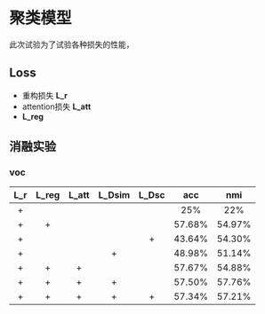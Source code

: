 # 聚类模型
此次试验为了试验各种损失的性能，

## Loss
* 重构损失  **L_r**
* attention损失 **L_att**
* **L_reg**


## 消融实验
### voc

| L_r | L_reg | L_att | L_Dsim | L_Dsc |  acc   |  nmi   |
|:---:|:-----:|:-----:|:------:|:-----:|:------:|:------:|
|  +  |       |       |        |       |  25%   |  22%   |
|  +  |   +   |       |        |       | 57.68% | 54.97% |
|  +  |       |       |        |   +   | 43.64% | 54.30% |
|  +  |       |       |   +    |       | 48.98% | 51.14% |
|  +  |   +   |   +   |        |       | 57.67% | 54.88% |
|  +  |   +   |   +   |   +    |       | 57.50% | 57.76% |
|  +  |   +   |   +   |   +    |   +   | 57.34% | 57.21% |



